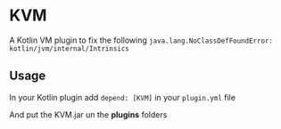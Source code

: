 # KVM
A Kotlin VM plugin to fix the following `java.lang.NoClassDefFoundError: kotlin/jvm/internal/Intrinsics`

## Usage
In your Kotlin plugin add `depend: [KVM]` in your `plugin.yml` file

And put the KVM.jar un the **plugins** folders
